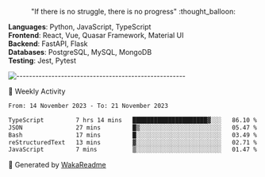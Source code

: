 <p align="center"> 
  "If there is no struggle, there is no progress" :thought_balloon:
</p>

<p align="left">
  <strong>Languages</strong>: Python, JavaScript, TypeScript<br>
  <strong>Frontend</strong>: React, Vue, Quasar Framework, Material UI<br>
  <strong>Backend</strong>: FastAPI, Flask<br>
  <strong>Databases</strong>: PostgreSQL, MySQL, MongoDB<br>
  <strong>Testing</strong>: Jest, Pytest<br>
</p>

![-----------------------------------------------------](https://raw.githubusercontent.com/andreasbm/readme/master/assets/lines/vintage.png)

🎯 Weekly Activity

<!--START_SECTION:waka-->

```txt
From: 14 November 2023 - To: 21 November 2023

TypeScript         7 hrs 14 mins   █████████████████████▓░░░   86.10 %
JSON               27 mins         █▒░░░░░░░░░░░░░░░░░░░░░░░   05.47 %
Bash               17 mins         █░░░░░░░░░░░░░░░░░░░░░░░░   03.49 %
reStructuredText   13 mins         ▓░░░░░░░░░░░░░░░░░░░░░░░░   02.71 %
JavaScript         7 mins          ▒░░░░░░░░░░░░░░░░░░░░░░░░   01.47 %
```

<!--END_SECTION:waka-->


🚀 Generated by [WakaReadme](https://github.com/athul/waka-readme)
